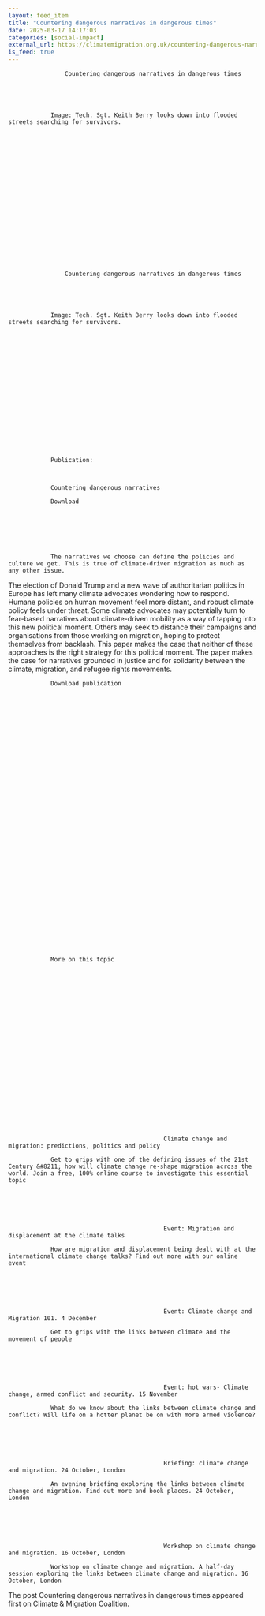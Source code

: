 ```yaml
---
layout: feed_item
title: "Countering dangerous narratives in dangerous times"
date: 2025-03-17 14:17:03
categories: [social-impact]
external_url: https://climatemigration.org.uk/countering-dangerous-narratives-in-dangerous-times/
is_feed: true
---
```



				
				
				
				
					
				
				
				
				
			 
				
				
				
				
				
				
				
					Countering dangerous narratives in dangerous times
				
				
			
				
				
				Image: Tech. Sgt. Keith Berry looks down into flooded streets searching for survivors.
			 
			 
				
				
			 
				
				
			 
				
				
				
				
					
				
				
				
				
				
				
				
				
					Countering dangerous narratives in dangerous times
				
				
			
				
				
				Image: Tech. Sgt. Keith Berry looks down into flooded streets searching for survivors.
			 
			 
				
				
			 
				
				
			 
				
				
				
				
					
				
				
				
				
				
				
				Publication:
			 
				
				
				Countering dangerous narratives 
			 
				Download
			
			 
				
				
				
				
				
				The narratives we choose can define the policies and culture we get. This is true of climate-driven migration as much as any other issue.
The election of Donald Trump and a new wave of authoritarian politics in Europe has left many climate advocates wondering how to respond. Humane policies on human movement feel more distant, and robust climate policy feels under threat. Some climate advocates may potentially turn to fear-based narratives about climate-driven mobility as a way of tapping into this new political moment. Others may seek to distance their campaigns and organisations from those working on migration, hoping to protect themselves from backlash.
This paper makes the case that neither of these approaches is the right strategy for this political moment. The paper makes the case for narratives grounded in justice and for solidarity between the climate, migration, and refugee rights movements.
			 
				
				
				
			
				Download publication
			
			 
				
				
			 
				
				
			 
				
				
				
				
					
				
				
				
				
			 
				
				
				
			 
				
				
			 
				
				
			 
				
				
				
				
					
				
				
				
				
				
				
				More on this topic
			 
			 
				
				
			 
				
				
			 
				
				
				
				
					
				
				
				
				
					
					
					
					
						
			

			
												Climate change and migration: predictions, politics and policy
				
				Get to grips with one of the defining issues of the 21st Century &#8211; how will climate change re-shape migration across the world. Join a free, 100% online course to investigate this essential topic
			
			 
			
			

			 
												Event: Migration and displacement at the climate talks
				
				How are migration and displacement being dealt with at the international climate change talks? Find out more with our online event
			
			 
			
			

			 
												Event: Climate change and Migration 101. 4 December
				
				Get to grips with the links between climate and the movement of people
			
			 
			
			

			 
												Event: hot wars- Climate change, armed conflict and security. 15 November
				
				What do we know about the links between climate change and conflict? Will life on a hotter planet be on with more armed violence?
			
			 
			
			

			 
												Briefing: climate change and migration. 24 October, London
				
				An evening briefing exploring the links between climate change and migration. Find out more and book places. 24 October, London
			
			 
			
			

			 
												Workshop on climate change and migration. 16 October, London
				
				Workshop on climate change and migration. A half-day session exploring the links between climate change and migration. 16 October, London
			
			 
			
					
					  
				
			 
				
				
			 
				
				
			 
The post Countering dangerous narratives in dangerous times appeared first on Climate &amp; Migration Coalition.
